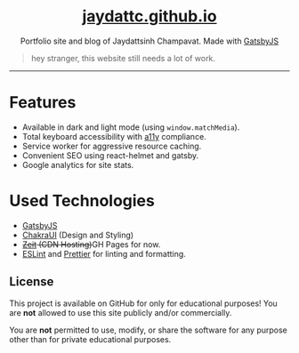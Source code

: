 <h1 align="center">
  <a href="https://jaydattc.github.io/">jaydattc.github.io</a>
</h1>
<p align="center">Portfolio site and blog of Jaydattsinh Champavat. Made with <a href="https://www.gatsbyjs.org">GatsbyJS</a></p>

> hey stranger, this website still needs a lot of work.
---
# Features
 - Available in dark and light mode (using `window.matchMedia`).
 - Total keyboard accessibility with [a11y](https://www.a11yproject.com/) compliance.
 - Service worker for aggressive resource caching.
 - Convenient SEO using react-helmet and gatsby.
 - Google analytics for site stats.

# Used Technologies
 - [GatsbyJS](https://www.gatsbyjs.org)
 - [ChakraUI](https://chakra-ui.com/) (Design and Styling)
 - ~~[Zeit](https://www.zeit.co) (CDN Hosting)~~GH Pages for now.
 - [ESLint](https://eslint.org/) and [Prettier](https://prettier.io/) for linting and formatting. 
 
## License

This project is available on GitHub for only for educational purposes! You are **not** allowed to use this site publicly and/or commercially.

You are **not** permitted to use, modify, or share the software for any purpose other than for private educational purposes.
